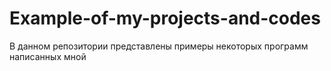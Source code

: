 # Example-of-my-projects-and-codes
В данном репозитории представлены примеры некоторых программ написанных мной
